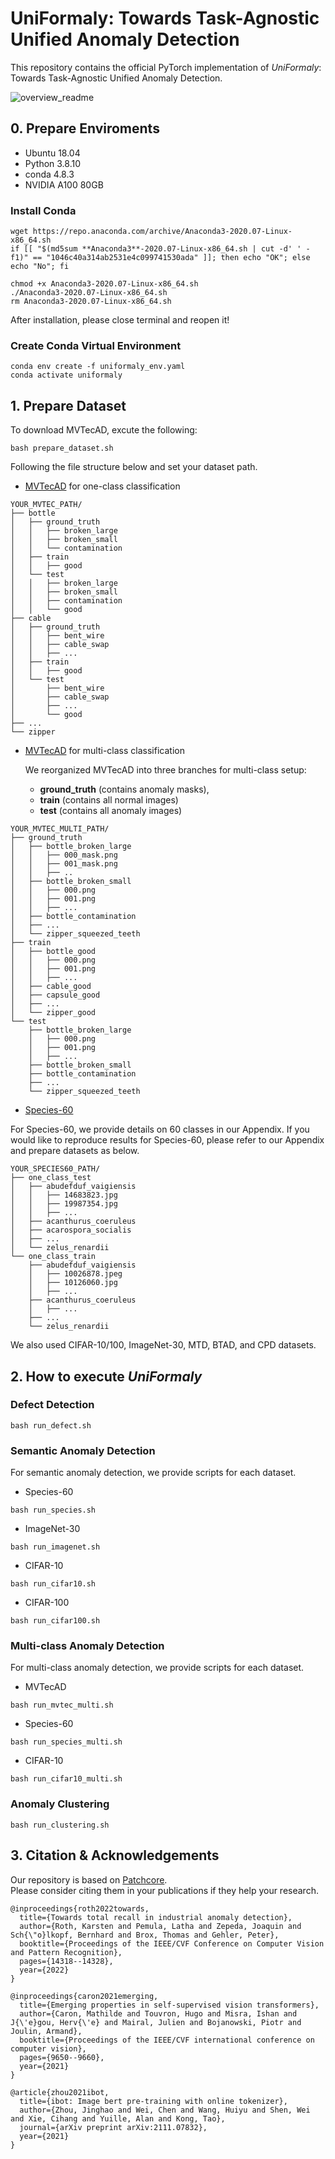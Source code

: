 # UniFormaly: Towards Task-Agnostic Unified Anomaly Detection

This repository contains the official PyTorch implementation of _UniFormaly_: Towards Task-Agnostic Unified Anomaly Detection.   

   
![overview_readme](assets/overview_readme.png)


## 0. Prepare Enviroments
- Ubuntu 18.04
- Python 3.8.10
- conda 4.8.3
- NVIDIA A100 80GB

### Install Conda
```
wget https://repo.anaconda.com/archive/Anaconda3-2020.07-Linux-x86_64.sh
if [[ "$(md5sum **Anaconda3**-2020.07-Linux-x86_64.sh | cut -d' ' -f1)" == "1046c40a314ab2531e4c099741530ada" ]]; then echo "OK"; else echo "No"; fi
```

```
chmod +x Anaconda3-2020.07-Linux-x86_64.sh
./Anaconda3-2020.07-Linux-x86_64.sh
rm Anaconda3-2020.07-Linux-x86_64.sh
```
After installation, please close terminal and reopen it!

### Create Conda Virtual Environment
```
conda env create -f uniformaly_env.yaml
conda activate uniformaly
```

## 1. Prepare Dataset
To download MVTecAD, excute the following:
```
bash prepare_dataset.sh
```
Following the file structure below and set your dataset path.
- [MVTecAD](https://www.mvtec.com/company/research/datasets/mvtec-ad/) for one-class classification
```
YOUR_MVTEC_PATH/
├── bottle
│   ├── ground_truth
│   │   ├── broken_large
│   │   ├── broken_small
│   │   └── contamination
│   ├── train
│   │   ├── good
│   └── test
│   │   ├── broken_large
│   │   ├── broken_small
│   │   ├── contamination
│   │   └── good
├── cable
│   ├── ground_truth
│   │   ├── bent_wire
│   │   ├── cable_swap
│   │   ├── ...
│   ├── train
│   │   ├── good
│   └── test
│       ├── bent_wire
│       ├── cable_swap
│       ├── ...
│       └── good
├── ...
└── zipper
```

- [MVTecAD](https://www.mvtec.com/company/research/datasets/mvtec-ad/) for multi-class classification

  We reorganized MVTecAD into three branches for multi-class setup:
  - **ground_truth** (contains anomaly masks),
  - **train** (contains all normal images)
  - **test** (contains all anomaly images)
```
YOUR_MVTEC_MULTI_PATH/
├── ground_truth
│   ├── bottle_broken_large
│   │   ├── 000_mask.png
│   │   ├── 001_mask.png
│   │   ├── ..
│   ├── bottle_broken_small
│   │   ├── 000.png
│   │   ├── 001.png
│   │   ├── ...
│   ├── bottle_contamination
│   ├── ...
│   └── zipper_squeezed_teeth
├── train
│   ├── bottle_good
│   │   ├── 000.png
│   │   ├── 001.png
│   │   ├── ...
│   ├── cable_good
│   ├── capsule_good
│   ├── ...
│   └── zipper_good
└── test
    ├── bottle_broken_large
    │   ├── 000.png
    │   ├── 001.png
    │   ├── ...
    ├── bottle_broken_small
    ├── bottle_contamination
    ├── ...
    └── zipper_squeezed_teeth
```

- [Species-60](https://github.com/hendrycks/anomaly-seg)

For Species-60, we provide details on 60 classes in our Appendix. If you would like to reproduce results for Species-60, please refer to our Appendix and prepare datasets as below. 
```
YOUR_SPECIES60_PATH/
├── one_class_test
│   ├── abudefduf_vaigiensis
│   │   ├── 14683823.jpg
│   │   ├── 19987354.jpg
│   │   ├── ...
│   ├── acanthurus_coeruleus
│   ├── acarospora_socialis
│   ├── ...
│   └── zelus_renardii
└── one_class_train
    ├── abudefduf_vaigiensis
    │   ├── 10026878.jpeg
    │   ├── 10126060.jpg
    │   ├── ...
    ├── acanthurus_coeruleus
    │   ├── ...
    ├── ...
    └── zelus_renardii
```
We also used CIFAR-10/100, ImageNet-30, MTD, BTAD, and CPD datasets.



## 2. How to execute _UniFormaly_

### Defect Detection
```
bash run_defect.sh
```

### Semantic Anomaly Detection
  
For semantic anomaly detection, we provide scripts for each dataset.

- Species-60
```
bash run_species.sh
```

- ImageNet-30
```
bash run_imagenet.sh
```

- CIFAR-10
```
bash run_cifar10.sh
```

- CIFAR-100
```
bash run_cifar100.sh
```


### Multi-class Anomaly Detection
For multi-class anomaly detection, we provide scripts for each dataset.
- MVTecAD
```
bash run_mvtec_multi.sh
```
- Species-60
```
bash run_species_multi.sh
```
- CIFAR-10
```
bash run_cifar10_multi.sh
``` 


### Anomaly Clustering
```
bash run_clustering.sh
```

## 3. Citation & Acknowledgements
Our repository is based on [Patchcore](https://github.com/amazon-science/patchcore-inspection).   
Please consider citing them in your publications if they help your research.
```
@inproceedings{roth2022towards,
  title={Towards total recall in industrial anomaly detection},
  author={Roth, Karsten and Pemula, Latha and Zepeda, Joaquin and Sch{\"o}lkopf, Bernhard and Brox, Thomas and Gehler, Peter},
  booktitle={Proceedings of the IEEE/CVF Conference on Computer Vision and Pattern Recognition},
  pages={14318--14328},
  year={2022}
}
```

```
@inproceedings{caron2021emerging,
  title={Emerging properties in self-supervised vision transformers},
  author={Caron, Mathilde and Touvron, Hugo and Misra, Ishan and J{\'e}gou, Herv{\'e} and Mairal, Julien and Bojanowski, Piotr and Joulin, Armand},
  booktitle={Proceedings of the IEEE/CVF international conference on computer vision},
  pages={9650--9660},
  year={2021}
}
```

```
@article{zhou2021ibot,
  title={ibot: Image bert pre-training with online tokenizer},
  author={Zhou, Jinghao and Wei, Chen and Wang, Huiyu and Shen, Wei and Xie, Cihang and Yuille, Alan and Kong, Tao},
  journal={arXiv preprint arXiv:2111.07832},
  year={2021}
}
```
